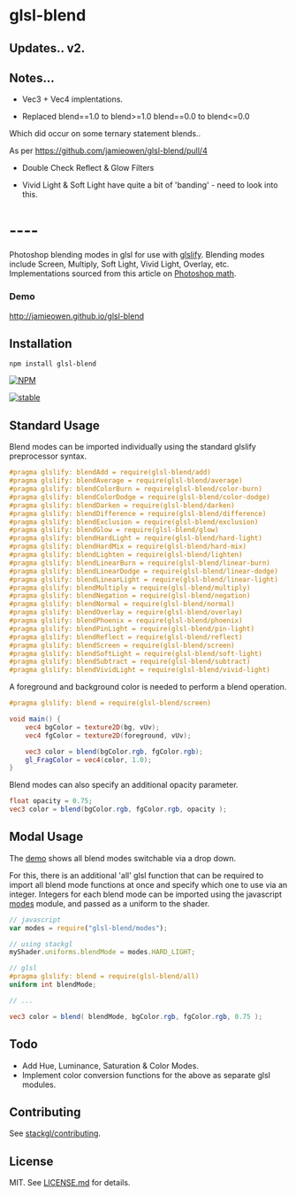# glsl-blend

## Updates.. v2.

## Notes...

- Vec3 + Vec4 implentations.

- Replaced
  blend==1.0 to blend>=1.0
  blend==0.0 to blend<=0.0

Which did occur on some ternary statement blends..

As per https://github.com/jamieowen/glsl-blend/pull/4

- Double Check Reflect & Glow Filters

- Vivid Light & Soft Light have quite a bit of 'banding' - need to look into this.

# ----

Photoshop blending modes in glsl for use with [glslify](https://github.com/stackgl/glslify).
Blending modes include Screen, Multiply, Soft Light, Vivid Light, Overlay, etc.
Implementations sourced from this article on [Photoshop math](https://mouaif.wordpress.com/2009/01/05/photoshop-math-with-glsl-shaders/).

### Demo

<http://jamieowen.github.io/glsl-blend>

## Installation

```shell
npm install glsl-blend
```

[![NPM](https://nodei.co/npm/glsl-blend.png)](https://nodei.co/npm/glsl-blend/)

[![stable](http://badges.github.io/stability-badges/dist/stable.svg)](http://github.com/badges/stability-badges)

## Standard Usage

Blend modes can be imported individually using the standard glslify preprocessor syntax.

```glsl
#pragma glslify: blendAdd = require(glsl-blend/add)
#pragma glslify: blendAverage = require(glsl-blend/average)
#pragma glslify: blendColorBurn = require(glsl-blend/color-burn)
#pragma glslify: blendColorDodge = require(glsl-blend/color-dodge)
#pragma glslify: blendDarken = require(glsl-blend/darken)
#pragma glslify: blendDifference = require(glsl-blend/difference)
#pragma glslify: blendExclusion = require(glsl-blend/exclusion)
#pragma glslify: blendGlow = require(glsl-blend/glow)
#pragma glslify: blendHardLight = require(glsl-blend/hard-light)
#pragma glslify: blendHardMix = require(glsl-blend/hard-mix)
#pragma glslify: blendLighten = require(glsl-blend/lighten)
#pragma glslify: blendLinearBurn = require(glsl-blend/linear-burn)
#pragma glslify: blendLinearDodge = require(glsl-blend/linear-dodge)
#pragma glslify: blendLinearLight = require(glsl-blend/linear-light)
#pragma glslify: blendMultiply = require(glsl-blend/multiply)
#pragma glslify: blendNegation = require(glsl-blend/negation)
#pragma glslify: blendNormal = require(glsl-blend/normal)
#pragma glslify: blendOverlay = require(glsl-blend/overlay)
#pragma glslify: blendPhoenix = require(glsl-blend/phoenix)
#pragma glslify: blendPinLight = require(glsl-blend/pin-light)
#pragma glslify: blendReflect = require(glsl-blend/reflect)
#pragma glslify: blendScreen = require(glsl-blend/screen)
#pragma glslify: blendSoftLight = require(glsl-blend/soft-light)
#pragma glslify: blendSubtract = require(glsl-blend/subtract)
#pragma glslify: blendVividLight = require(glsl-blend/vivid-light)
```

A foreground and background color is needed to perform a blend operation.

```glsl
#pragma glslify: blend = require(glsl-blend/screen)

void main() {
    vec4 bgColor = texture2D(bg, vUv);
    vec4 fgColor = texture2D(foreground, vUv);

    vec3 color = blend(bgColor.rgb, fgColor.rgb);
    gl_FragColor = vec4(color, 1.0);
}
```

Blend modes can also specify an additional opacity parameter.

```glsl
float opacity = 0.75;
vec3 color = blend(bgColor.rgb, fgColor.rgb, opacity );
```

## Modal Usage

The [demo](http://jamieowen.github.io/glsl-blend) shows all blend modes switchable via a drop down.

For this, there is an additional 'all' glsl function that can be required to import all blend mode functions at once and
specify which one to use via an integer. Integers for each blend mode can be imported using the javascript [modes](http://github.com/jamieowen/glsl-blend/blob/master/modes.js) module, and passed as a uniform to the shader.

```javascript
// javascript
var modes = require("glsl-blend/modes");

// using stackgl
myShader.uniforms.blendMode = modes.HARD_LIGHT;
```

```glsl
// glsl
#pragma glslify: blend = require(glsl-blend/all)
uniform int blendMode;

// ...

vec3 color = blend( blendMode, bgColor.rgb, fgColor.rgb, 0.75 );
```

## Todo

- Add Hue, Luminance, Saturation & Color Modes.
- Implement color conversion functions for the above as separate glsl modules.

## Contributing

See [stackgl/contributing](https://github.com/stackgl/contributing).

## License

MIT. See [LICENSE.md](https://github.com/jamieowen/glsl-blend/blob/master/LICENSE.md) for details.
